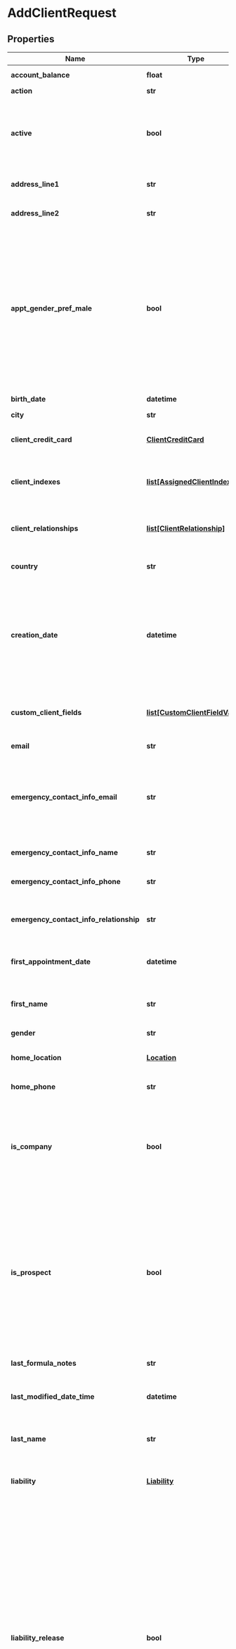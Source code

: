 # AddClientRequest

## Properties
Name | Type | Description | Notes
------------ | ------------- | ------------- | -------------
**account_balance** | **float** | The client’s current [account balance](https://mindbody-online-support.force.com/support/s/article/203262013-Adding-account-payments-video-tutorial?language&#x3D;en_US). | [optional] 
**action** | **str** | The action taken. | [optional] 
**active** | **bool** | When &#x60;true&#x60;, indicates that the client is active at the site.&lt;br /&gt;  When &#x60;false&#x60;, indicates that the client is not active at the site. | [optional] 
**address_line1** | **str** | The first line of the client’s street address. | [optional] 
**address_line2** | **str** | The second line of the client’s street address, if needed. | [optional] 
**appt_gender_pref_male** | **bool** | When &#x60;true&#x60;, indicates that the client prefers services to be provided by a male service provider.&lt;br /&gt;  When &#x60;false&#x60;, indicates that the client prefers services to be provided by a female service provider.&lt;br /&gt;  When &#x60;null&#x60;, indicates that the client has no preference.  Default: **null** | [optional] 
**birth_date** | **datetime** | The client’s date of birth. | [optional] 
**city** | **str** | The client’s city. | [optional] 
**client_credit_card** | [**ClientCreditCard**](ClientCreditCard.md) | Contains information about the client’s credit card. | [optional] 
**client_indexes** | [**list[AssignedClientIndex]**](AssignedClientIndex.md) | Contains a list of the indexes and client index values to be assigned to the client. | [optional] 
**client_relationships** | [**list[ClientRelationship]**](ClientRelationship.md) | Contains information about client relationships to be assigned to the client. | [optional] 
**country** | **str** | The country in which the client is located. | [optional] 
**creation_date** | **datetime** | The date when the client was added to the business, either by the client from the online store or by a staff member at the subscriber’s business. This value always returns in the format yyyy-mm-ddThh:mm:ss:ms. | [optional] 
**custom_client_fields** | [**list[CustomClientFieldValue]**](CustomClientFieldValue.md) | Contains information about the custom fields to be assigned to the client. | [optional] 
**email** | **str** | The client’s email address. | [optional] 
**emergency_contact_info_email** | **str** | The email address of the client’s emergency contact.&lt;br /&gt;  For more information, see [Children’s program features(emergency contact information)](https://support.mindbodyonline.com/s/article/203259283-Children-s-program-features-emergency-contact-information?language&#x3D;en_US). | [optional] 
**emergency_contact_info_name** | **str** | The name of the client’s emergency contact. | [optional] 
**emergency_contact_info_phone** | **str** | The phone number of the client’s emergency contact. | [optional] 
**emergency_contact_info_relationship** | **str** | The client’s relationship with the emergency contact, for example, mother or spouse. | [optional] 
**first_appointment_date** | **datetime** | The date of the client’s first booked appointment at the business. | [optional] 
**first_name** | **str** | The client’s first name. You must specify a first name when you add a client. | 
**gender** | **str** | The client’s gender. | [optional] 
**home_location** | [**Location**](Location.md) | Sets the client’s home location to the passed location, based on its ID. | [optional] 
**home_phone** | **str** | The client’s home phone number. | [optional] 
**is_company** | **bool** | When &#x60;true&#x60;, indicates that the client should be marked as a company at the business.&lt;br /&gt;  When &#x60;false&#x60;, indicates the client is an individual and does not represent a company. | [optional] 
**is_prospect** | **bool** | This value is set only if the business owner allows individuals to be prospects.&lt;br /&gt;  When &#x60;true&#x60;, indicates that the client should be marked as a prospect for the business.&lt;br /&gt;  When &#x60;false&#x60;, indicates that the client should not be marked as a prospect for the business. | [optional] 
**last_formula_notes** | **str** | The last [formula note](https://support.mindbodyonline.com/s/article/203259903-Appointments-Formula-notes?language&#x3D;en_US) entered for the client. | [optional] 
**last_modified_date_time** | **datetime** | The UTC date and time when the client’s information was last modified. | [optional] 
**last_name** | **str** | The client’s last name. You must specify a last name when you add a client. | 
**liability** | [**Liability**](Liability.md) | Contains the client’s liability agreement information for the business. | [optional] 
**liability_release** | **bool** | Passing &#x60;true&#x60; sets the client’s liability information as follows:  * &#x60;IsReleased&#x60; is set to &#x60;true&#x60;.  * &#x60;AgreementDate&#x60; is set to the time zone of the business when the call was processed.  * &#x60;ReleasedBy&#x60; is set to &#x60;null&#x60; if the call is made by the client, &#x60;0&#x60; if the call was made by the business owner, or to a specific staff member’s ID if a staff member made the call.  Passing &#x60;false&#x60; sets the client’s liability information as follows:  * &#x60;IsReleased&#x60; is set to &#x60;false&#x60;.  * &#x60;AgreementDate&#x60; is set to &#x60;null&#x60;.  * &#x60;ReleasedBy&#x60; is set to &#x60;null&#x60;. | [optional] 
**membership_icon** | **int** | The ID of the membership icon displayed next to the client’s name, if the client has a membership on their account. | [optional] 
**middle_name** | **str** | The client’s middle name. | [optional] 
**mobile_phone** | **str** | The client’s mobile phone number. | [optional] 
**mobile_provider** | **int** | The client&#39;s mobile provider. | [optional] 
**new_id** | **str** | When passed, sets the client&#39;s ID to this value. Otherwise, the client&#39;s ID will match their &#x60;UniqueId&#x60;. | [optional] 
**notes** | **str** | Any notes entered on the client’s account by staff members. This value should never be shown to clients unless the business owner has a specific reason for showing them. | [optional] 
**photo_url** | **str** | The URL for the client’s photo, if one has been uploaded. | [optional] 
**postal_code** | **str** | The client’s postal code. | [optional] 
**prospect_stage** | [**ProspectStage**](ProspectStage.md) | Contains information about the client [prospect stage](https://support.mindbodyonline.com/s/article/206176457-Prospect-Stages?language&#x3D;en_US). | [optional] 
**red_alert** | **str** | Contains any red alert information entered by the business owner for the client. | [optional] 
**referred_by** | **str** | Specifies how the client was referred to the business. You can get a list of possible strings using the &#x60;GET ClientReferralTypes&#x60; endpoint.&lt;br /&gt;  For more information, see [Referral types and referral subtypes](https://support.mindbodyonline.com/s/article/203259393-Referral-types-and-referral-subtypes?language&#x3D;en_US). | [optional] 
**sales_reps** | [**list[SalesRep]**](SalesRep.md) | Contains information about the sales representatives to be assigned to the new client. | [optional] 
**site_id** | **int** | The ID of the site. | [optional] 
**state** | **str** | The client’s state. | [optional] 
**status** | **str** | The client’s status. | [optional] 
**test** | **bool** | When &#x60;true&#x60;, indicates that test mode is enabled. The method is validated, but no client data is added or updated.&lt;br /&gt;  Default: **false** | [optional] 
**unique_id** | **int** | The client’s system-generated ID at the business. This value cannot be changed by business owners and is always unique across all clients at the business. This ID is not widely used in the Public API, but can be used by your application to uniquely identify clients. | [optional] 
**work_extension** | **str** | The client’s work phone extension number. | [optional] 
**work_phone** | **str** | The client’s work phone number. | [optional] 
**yellow_alert** | **str** | Contains any yellow alert information entered by the business owner for the client. | [optional] 
**send_schedule_emails** | **bool** | When &#x60;true&#x60;, indicates that the client opts to receive schedule emails. | [optional] 
**send_account_emails** | **bool** | When &#x60;true&#x60;, indicates that the client opts to receive account emails. | [optional] 
**send_promotional_emails** | **bool** | When &#x60;true&#x60;, indicates that the client opts to receive promotional emails. | [optional] 

[[Back to Model list]](../README.md#documentation-for-models) [[Back to API list]](../README.md#documentation-for-api-endpoints) [[Back to README]](../README.md)


